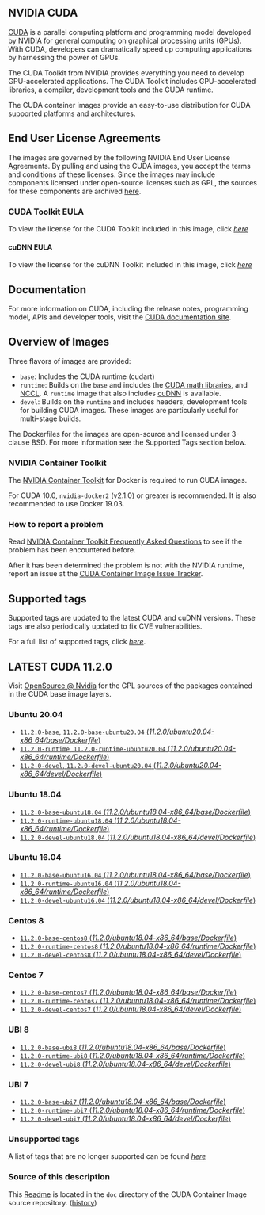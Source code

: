 ## NVIDIA CUDA

[CUDA](https://developer.nvidia.com/cuda-zone) is a parallel computing platform and programming model developed by NVIDIA for general computing on graphical processing units (GPUs). With CUDA, developers can dramatically speed up computing applications by harnessing the power of GPUs.

The CUDA Toolkit from NVIDIA provides everything you need to develop GPU-accelerated applications. The CUDA Toolkit includes GPU-accelerated libraries, a compiler, development tools and the CUDA runtime.

The CUDA container images provide an easy-to-use distribution for CUDA supported platforms and architectures.

## End User License Agreements

The images are governed by the following NVIDIA End User License Agreements. By pulling and using the CUDA images, you accept the terms and conditions of these licenses. 
Since the images may include components licensed under open-source licenses such as GPL, the sources for these components are archived [here](https://developer.download.nvidia.com/compute/cuda/opensource/image).

### CUDA Toolkit EULA

To view the license for the CUDA Toolkit included in this image, click [*here*](http://docs.nvidia.com/cuda/eula/index.html)

#### cuDNN EULA

To view the license for the cuDNN Toolkit included in this image, click [*here*](https://docs.nvidia.com/deeplearning/sdk/cudnn-sla/index.html)

## Documentation

For more information on CUDA, including the release notes, programming model, APIs and developer tools, visit the [CUDA documentation site](https://docs.nvidia.com/cuda).

## Overview of Images

Three flavors of images are provided:
- `base`: Includes the CUDA runtime (cudart)
- `runtime`: Builds on the `base` and includes the [CUDA math libraries](https://developer.nvidia.com/gpu-accelerated-libraries), and [NCCL](https://developer.nvidia.com/nccl). A `runtime` image that also includes [cuDNN](https://developer.nvidia.com/cudnn) is available. 
- `devel`: Builds on the `runtime` and includes headers, development tools for building CUDA images. These images are particularly useful for multi-stage builds.

The Dockerfiles for the images are open-source and licensed under 3-clause BSD. For more information see the Supported Tags section below.

### NVIDIA Container Toolkit

The [NVIDIA Container Toolkit](https://github.com/NVIDIA/nvidia-docker) for Docker is required to run CUDA images.

For CUDA 10.0, `nvidia-docker2` (v2.1.0) or greater is recommended. It is also recommended to use Docker 19.03.

### How to report a problem

Read [NVIDIA Container Toolkit Frequently Asked Questions](https://github.com/NVIDIA/nvidia-docker/wiki/Frequently-Asked-Questions) to see if the problem has been encountered before.

After it has been determined the problem is not with the NVIDIA runtime, report an issue at the [CUDA Container Image Issue Tracker](https://gitlab.com/nvidia/container-images/cuda/-/issues).

## Supported tags

Supported tags are updated to the latest CUDA and cuDNN versions. These tags are also periodically updated to fix CVE vulnerabilities.

For a full list of supported tags, click [*here*](https://gitlab.com/nvidia/container-images/cuda/blob/master/doc/supported-tags.md).

## LATEST CUDA 11.2.0

Visit [OpenSource @ Nvidia](https://developer.download.nvidia.com/compute/cuda/opensource/image/) for the GPL sources of the packages contained in the CUDA base image layers.

### Ubuntu 20.04

- [`11.2.0-base`, `11.2.0-base-ubuntu20.04` (*11.2.0/ubuntu20.04-x86_64/base/Dockerfile*)](https://gitlab.com/nvidia/container-images/cuda/blob/master/dist/11.2.0/ubuntu20.04-x86_64/base/Dockerfile)
- [`11.2.0-runtime`, `11.2.0-runtime-ubuntu20.04` (*11.2.0/ubuntu20.04-x86_64/runtime/Dockerfile*)](https://gitlab.com/nvidia/container-images/cuda/blob/master/dist/11.2.0/ubuntu20.04-x86_64/runtime/Dockerfile)
- [`11.2.0-devel`, `11.2.0-devel-ubuntu20.04` (*11.2.0/ubuntu20.04-x86_64/devel/Dockerfile*)](https://gitlab.com/nvidia/container-images/cuda/blob/master/dist/11.2.0/ubuntu20.04-x86_64/devel/Dockerfile)

### Ubuntu 18.04

- [`11.2.0-base-ubuntu18.04` (*11.2.0/ubuntu18.04-x86_64/base/Dockerfile*)](https://gitlab.com/nvidia/container-images/cuda/blob/master/dist/11.2.0/ubuntu18.04-x86_64/base/Dockerfile)
- [`11.2.0-runtime-ubuntu18.04` (*11.2.0/ubuntu18.04-x86_64/runtime/Dockerfile*)](https://gitlab.com/nvidia/container-images/cuda/blob/master/dist/11.2.0/ubuntu18.04-x86_64/runtime/Dockerfile)
- [`11.2.0-devel-ubuntu18.04` (*11.2.0/ubuntu18.04-x86_64/devel/Dockerfile*)](https://gitlab.com/nvidia/container-images/cuda/blob/master/dist/11.2.0/ubuntu18.04-x86_64/devel/Dockerfile)

### Ubuntu 16.04

- [`11.2.0-base-ubuntu16.04` (*11.2.0/ubuntu18.04-x86_64/base/Dockerfile*)](https://gitlab.com/nvidia/container-images/cuda/blob/master/dist/11.2.0/ubuntu16.04-x86_64/base/Dockerfile)
- [`11.2.0-runtime-ubuntu16.04` (*11.2.0/ubuntu18.04-x86_64/runtime/Dockerfile*)](https://gitlab.com/nvidia/container-images/cuda/blob/master/dist/11.2.0/ubuntu16.04-x86_64/runtime/Dockerfile)
- [`11.2.0-devel-ubuntu16.04` (*11.2.0/ubuntu18.04-x86_64/devel/Dockerfile*)](https://gitlab.com/nvidia/container-images/cuda/blob/master/dist/11.2.0/ubuntu16.04-x86_64/devel/Dockerfile)

### Centos 8

- [`11.2.0-base-centos8` (*11.2.0/ubuntu18.04-x86_64/base/Dockerfile*)](https://gitlab.com/nvidia/container-images/cuda/blob/master/dist/11.2.0/centos8-x86_64/base/Dockerfile)
- [`11.2.0-runtime-centos8` (*11.2.0/ubuntu18.04-x86_64/runtime/Dockerfile*)](https://gitlab.com/nvidia/container-images/cuda/blob/master/dist/11.2.0/centos8-x86_64/runtime/Dockerfile)
- [`11.2.0-devel-centos8` (*11.2.0/ubuntu18.04-x86_64/devel/Dockerfile*)](https://gitlab.com/nvidia/container-images/cuda/blob/master/dist/11.2.0/centos8-x86_64/devel/Dockerfile)

### Centos 7

- [`11.2.0-base-centos7` (*11.2.0/ubuntu18.04-x86_64/base/Dockerfile*)](https://gitlab.com/nvidia/container-images/cuda/blob/master/dist/11.2.0/centos7-x86_64/base/Dockerfile)
- [`11.2.0-runtime-centos7` (*11.2.0/ubuntu18.04-x86_64/runtime/Dockerfile*)](https://gitlab.com/nvidia/container-images/cuda/blob/master/dist/11.2.0/centos7-x86_64/runtime/Dockerfile)
- [`11.2.0-devel-centos7` (*11.2.0/ubuntu18.04-x86_64/devel/Dockerfile*)](https://gitlab.com/nvidia/container-images/cuda/blob/master/dist/11.2.0/centos7-x86_64/devel/Dockerfile)

### UBI 8

- [`11.2.0-base-ubi8` (*11.2.0/ubuntu18.04-x86_64/base/Dockerfile*)](https://gitlab.com/nvidia/container-images/cuda/blob/master/dist/11.2.0/ubi8-x86_64/base/Dockerfile)
- [`11.2.0-runtime-ubi8` (*11.2.0/ubuntu18.04-x86_64/runtime/Dockerfile*)](https://gitlab.com/nvidia/container-images/cuda/blob/master/dist/11.2.0/ubi8-x86_64/runtime/Dockerfile)
- [`11.2.0-devel-ubi8` (*11.2.0/ubuntu18.04-x86_64/devel/Dockerfile*)](https://gitlab.com/nvidia/container-images/cuda/blob/master/dist/11.2.0/ubi8-x86_64/devel/Dockerfile)

### UBI 7

- [`11.2.0-base-ubi7` (*11.2.0/ubuntu18.04-x86_64/base/Dockerfile*)](https://gitlab.com/nvidia/container-images/cuda/blob/master/dist/11.2.0/ubi7-x86_64/base/Dockerfile)
- [`11.2.0-runtime-ubi7` (*11.2.0/ubuntu18.04-x86_64/runtime/Dockerfile*)](https://gitlab.com/nvidia/container-images/cuda/blob/master/dist/11.2.0/ubi7-x86_64/runtime/Dockerfile)
- [`11.2.0-devel-ubi7` (*11.2.0/ubuntu18.04-x86_64/devel/Dockerfile*)](https://gitlab.com/nvidia/container-images/cuda/blob/master/dist/11.2.0/ubi7-x86_64/devel/Dockerfile)

### Unsupported tags

A list of tags that are no longer supported can be found [*here*](https://gitlab.com/nvidia/container-images/cuda/blob/master/doc/unsupported-tags.md)

### Source of this description

This [Readme](https://gitlab.com/nvidia/container-images/cuda/blob/master/doc/README.md) is located in the `doc` directory of the CUDA Container Image source repository. ([history](https://gitlab.com/nvidia/container-images/cuda/commits/master/doc/README.md))
